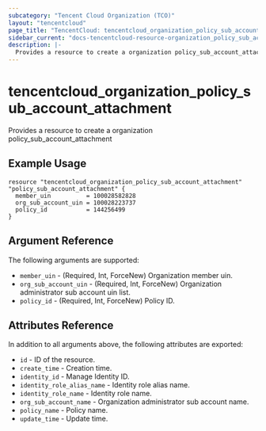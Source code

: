 ```yaml
---
subcategory: "Tencent Cloud Organization (TCO)"
layout: "tencentcloud"
page_title: "TencentCloud: tencentcloud_organization_policy_sub_account_attachment"
sidebar_current: "docs-tencentcloud-resource-organization_policy_sub_account_attachment"
description: |-
  Provides a resource to create a organization policy_sub_account_attachment
---
```


# tencentcloud_organization_policy_sub_account_attachment

Provides a resource to create a organization policy_sub_account_attachment

## Example Usage

```hcl
resource "tencentcloud_organization_policy_sub_account_attachment" "policy_sub_account_attachment" {
  member_uin          = 100028582828
  org_sub_account_uin = 100028223737
  policy_id           = 144256499
}
```

## Argument Reference

The following arguments are supported:

* `member_uin` - (Required, Int, ForceNew) Organization member uin.
* `org_sub_account_uin` - (Required, Int, ForceNew) Organization administrator sub account uin list.
* `policy_id` - (Required, Int, ForceNew) Policy ID.

## Attributes Reference

In addition to all arguments above, the following attributes are exported:

* `id` - ID of the resource.
* `create_time` - Creation time.
* `identity_id` - Manage Identity ID.
* `identity_role_alias_name` - Identity role alias name.
* `identity_role_name` - Identity role name.
* `org_sub_account_name` - Organization administrator sub account name.
* `policy_name` - Policy name.
* `update_time` - Update time.


